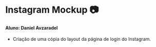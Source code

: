 # Instagram Mockup :camera:

#### Aluno: Daniel Avzaradel

- Criação de uma cópia do layout da página de login do Instagram.
